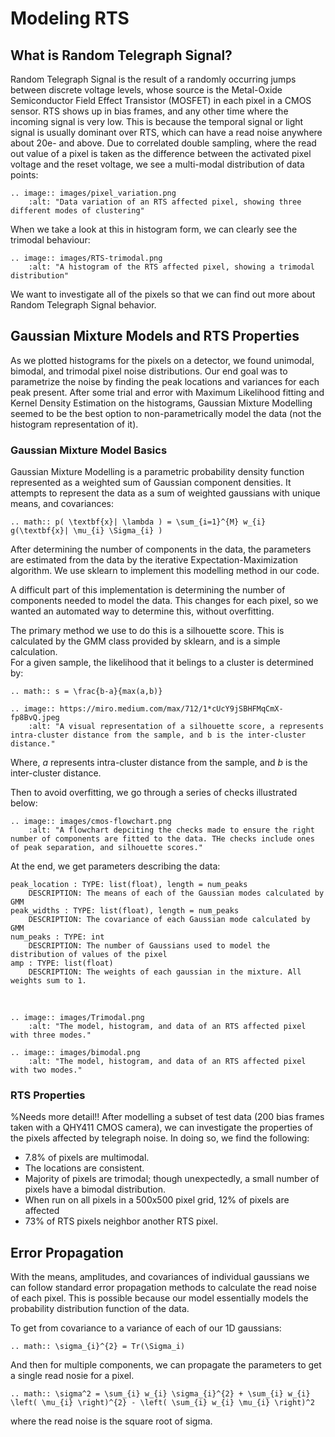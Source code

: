 # Modeling RTS



## What is Random Telegraph Signal?

Random Telegraph Signal is the result of a randomly occurring jumps between discrete voltage levels, whose source is the Metal-Oxide Semiconductor Field Effect Transistor (MOSFET) in each pixel in a CMOS sensor.
RTS shows up in bias frames, and any other time where the incoming signal is very low. This is because the temporal signal or light signal is usually dominant over RTS, which can have a read noise anywhere about 20e- and above.
Due to correlated double sampling, where the read out value of a pixel is taken as the difference between the activated pixel voltage and the reset voltage, we see a multi-modal distribution of data points:

```{eval-rst}
.. image:: images/pixel_variation.png
    :alt: "Data variation of an RTS affected pixel, showing three different modes of clustering"
```

When we take a look at this in histogram form, we can clearly see the trimodal behaviour:

```{eval-rst}
.. image:: images/RTS-trimodal.png
    :alt: "A histogram of the RTS affected pixel, showing a trimodal distribution"
```

We want to investigate all of the pixels so that we can find out more about Random Telegraph Signal behavior.

## Gaussian Mixture Models and RTS Properties

As we plotted histograms for the pixels on a detector, we found unimodal, bimodal, and trimodal pixel noise distributions. Our end goal was to parametrize the noise by finding the peak locations and variances for each peak present.
After some trial and error with Maximum Likelihood fitting and Kernel Density Estimation on the histograms, Gaussian Mixture Modelling seemed to be the best option to non-parametrically model the data (not the histogram representation of it).

### Gaussian Mixture Model Basics

Gaussian Mixture Modelling is a parametric probability density function represented as a weighted sum of Gaussian component densities. It attempts to represent the data as a sum of weighted gaussians with unique means, and covariances:

```{eval-rst}
.. math:: p( \textbf{x}| \lambda ) = \sum_{i=1}^{M} w_{i} g(\textbf{x}| \mu_{i} \Sigma_{i} )
```

After determining the number of components in the data, the parameters are estimated from the data by the iterative Expectation-Maximization algorithm.
We use sklearn to implement this modelling method in our code.

A difficult part of this implementation is determining the number of components needed to model the data. This changes for each pixel, so we wanted an automated way to determine this,
without overfitting.

The primary method we use to do this is a silhouette score. This is calculated by the GMM class provided by sklearn, and is a simple calculation.
<br>
For a given sample, the likelihood that it belings to a cluster is determined by:

```{eval-rst}
.. math:: s = \frac{b-a}{max(a,b)}
```
```{eval-rst}
.. image:: https://miro.medium.com/max/712/1*cUcY9jSBHFMqCmX-fp8BvQ.jpeg
    :alt: "A visual representation of a silhouette score, a represents intra-cluster distance from the sample, and b is the inter-cluster distance."
```
Where, *a* represents intra-cluster distance from the sample, and *b* is the inter-cluster distance.

Then to avoid overfitting, we go through a series of checks illustrated below:

```{eval-rst}
.. image:: images/cmos-flowchart.png
    :alt: "A flowchart depciting the checks made to ensure the right number of components are fitted to the data. THe checks include ones of peak separation, and silhouette scores."
```

At the end, we get parameters describing the data:

```
peak_location : TYPE: list(float), length = num_peaks
    DESCRIPTION: The means of each of the Gaussian modes calculated by GMM
peak_widths : TYPE: list(float), length = num_peaks
    DESCRIPTION: The covariance of each Gaussian mode calculated by GMM
num_peaks : TYPE: int
    DESCRIPTION: The number of Gaussians used to model the distribution of values of the pixel
amp : TYPE: list(float)
    DESCRIPTION: The weights of each gaussian in the mixture. All weights sum to 1.
```
<br>

```{eval-rst}
.. image:: images/Trimodal.png
    :alt: "The model, histogram, and data of an RTS affected pixel with three modes."
```

```{eval-rst}
.. image:: images/bimodal.png
    :alt: "The model, histogram, and data of an RTS affected pixel with two modes."
```

### RTS Properties
%Needs more detail!!
After modelling a subset of test data (200 bias frames taken with a QHY411 CMOS camera), we can investigate the properties of the pixels affected by telegraph noise.
In doing so, we find the following:

- 7.8% of pixels are multimodal.
- The locations are consistent.
- Majority of pixels are trimodal; though unexpectedly, a small number of pixels have a bimodal distribution.
- When run on all pixels in a 500x500 pixel grid, 12% of pixels are affected
- 73% of RTS pixels neighbor another RTS pixel.

## Error Propagation
With the means, amplitudes, and covariances of individual gaussians we can follow standard error propagation methods to calculate the read noise of each pixel. This is possible because our model essentially models the probability distribution function of the data.

To get from covariance to a variance of each of our 1D gaussians:
```{eval-rst}
.. math:: \sigma_{i}^{2} = Tr(\Sigma_i)
```
And then for multiple components, we can propagate the parameters to get a single read nosie for a pixel.
```{eval-rst}
.. math:: \sigma^2 = \sum_{i} w_{i} \sigma_{i}^{2} + \sum_{i} w_{i} \left( \mu_{i} \right)^{2} - \left( \sum_{i} w_{i} \mu_{i} \right)^2
```
where the read noise is the square root of sigma.
